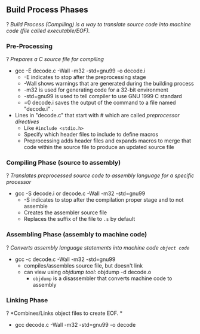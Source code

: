 ## Build Process Phases
?
*Build Process (Compiling) is a way to translate source code into machine code (file called executable/EOF).*

### Pre-Processing
?
*Prepares a C source file for compiling*
- gcc -E decode.c -Wall -m32 -std=gnu99 -o decode.i
	- -E  indicates to stop after the preprocessing stage
	- -Wall shows warnings that are generated during the building process
	- -m32 is used for generating code for a 32-bit environment
	- -std=gnu99 is used to tell compiler to use GNU 1999 C standard
	- =0 decode.i saves the output of the command to a file named "decode.i"
.
- Lines in "decode.c" that start with # which are called *preprocessor directives*
	- Like `#include <stdio.h>`
	- Specify which header files to include to define macros
	- Preprocessing adds header files and expands macros to merge that code within the source file to produce an updated source file

### Compiling Phase (source to assembly)
?
*Translates preprocessed source code to assembly language for a specific processor*
- gcc -S decode.i or decode.c -Wall -m32 -std=gnu99
	- -S indicates to stop after the compilation proper stage and to not assemble
	- Creates the assembler source file 
	- Replaces the suffix of the file to `.s` by default

### Assembling Phase (assembly to machine code)
?
*Converts assembly language statements into machine code `object code`*
- gcc -c decode.c -Wall -m32 -std=gnu99
	- compiles/assembles source file, but doesn't link 
	- can view using *objdump tool*: objdump -d decode.o
		- `objdump` is a disassembler that converts machine code to assembly

### Linking Phase
?
*Combines/Links object files to create EOF. *
- gcc decode.c -Wall -m32 -std=gnu99 -o decode
